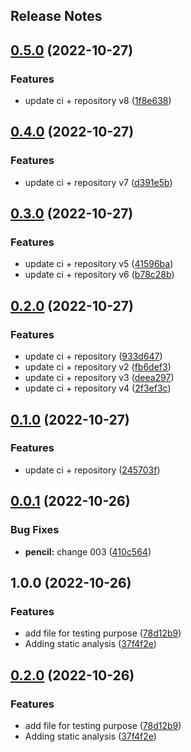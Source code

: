 Release Notes
---

## [0.5.0](https://github.com/davisusanibar/gradle-kts-artifacts/compare/v0.4.0...v0.5.0) (2022-10-27)


### Features

* update ci + repository v8 ([1f8e638](https://github.com/davisusanibar/gradle-kts-artifacts/commit/1f8e63857b645b69a63cee21cd6b9c0277dca9f3))

## [0.4.0](https://github.com/davisusanibar/gradle-kts-artifacts/compare/v0.3.0...v0.4.0) (2022-10-27)


### Features

* update ci + repository v7 ([d391e5b](https://github.com/davisusanibar/gradle-kts-artifacts/commit/d391e5b1e6cccf88847d4eeaf45b8ed3c6a68546))

## [0.3.0](https://github.com/davisusanibar/gradle-kts-artifacts/compare/v0.2.0...v0.3.0) (2022-10-27)


### Features

* update ci + repository v5 ([41596ba](https://github.com/davisusanibar/gradle-kts-artifacts/commit/41596baa83fed0d4c57c53ee4aa7735b6838b574))
* update ci + repository v6 ([b78c28b](https://github.com/davisusanibar/gradle-kts-artifacts/commit/b78c28b14e0a7b8be22932448cab75842c1bc756))

## [0.2.0](https://github.com/davisusanibar/gradle-kts-artifacts/compare/v0.1.0...v0.2.0) (2022-10-27)


### Features

* update ci + repository ([933d647](https://github.com/davisusanibar/gradle-kts-artifacts/commit/933d64776e2ac55ae8bf36b4f6872f06502387c4))
* update ci + repository v2 ([fb6def3](https://github.com/davisusanibar/gradle-kts-artifacts/commit/fb6def34ff1955748fcb999a3ece489f283fad2f))
* update ci + repository v3 ([deea297](https://github.com/davisusanibar/gradle-kts-artifacts/commit/deea29776c03935e3ba376a554f454ac44a958f3))
* update ci + repository v4 ([2f3ef3c](https://github.com/davisusanibar/gradle-kts-artifacts/commit/2f3ef3c1b8b2c9e0809b762b7cef591deaea9399))

## [0.1.0](https://github.com/davisusanibar/gradle-kts-artifacts/compare/v0.0.1...v0.1.0) (2022-10-27)


### Features

* update ci + repository ([245703f](https://github.com/davisusanibar/gradle-kts-artifacts/commit/245703f73212cf2a2ec6a00069f28e0cce43cecc))

## [0.0.1](https://github.com/davisusanibar/gradle-kts-artifacts/compare/v0.0.0...v0.0.1) (2022-10-26)


### Bug Fixes

* **pencil:** change 003 ([410c564](https://github.com/davisusanibar/gradle-kts-artifacts/commit/410c564a3de4bc1f30c915da287f31a4b7912ab7))

## 1.0.0 (2022-10-26)


### Features

* add file for testing purpose ([78d12b9](https://github.com/davisusanibar/gradle-kts-artifacts/commit/78d12b983363b5b8961bec50a5099205f551146b))
* Adding static analysis ([37f4f2e](https://github.com/davisusanibar/gradle-kts-artifacts/commit/37f4f2eb2c6a5c789fb8d616d3f236f877315e36))

## [0.2.0](https://github.com/davisusanibar/gradle-kts-artifacts/compare/v0.1.14...v0.2.0) (2022-10-26)


### Features

* add file for testing purpose ([78d12b9](https://github.com/davisusanibar/gradle-kts-artifacts/commit/78d12b983363b5b8961bec50a5099205f551146b))
* Adding static analysis ([37f4f2e](https://github.com/davisusanibar/gradle-kts-artifacts/commit/37f4f2eb2c6a5c789fb8d616d3f236f877315e36))

